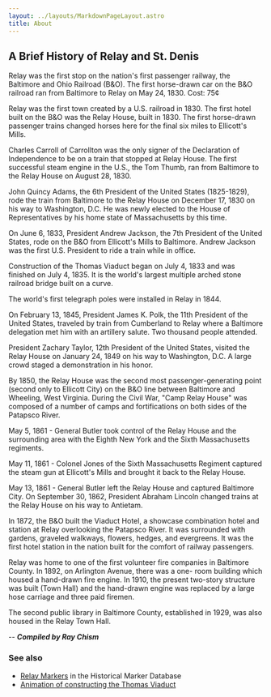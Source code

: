 ```yaml
---
layout: ../layouts/MarkdownPageLayout.astro
title: About
---
```


## A Brief History of Relay and St. Denis

Relay was the first stop on the nation's first passenger railway, the Baltimore and Ohio Railroad (B&O). The first horse-drawn car on the B&O railroad ran from Baltimore to Relay on May 24, 1830. Cost: 75¢

Relay was the first town created by a U.S. railroad in 1830. The first hotel built on the B&O was the Relay House, built in 1830. The first horse-drawn passenger trains changed horses here for the final six miles to Ellicott's Mills.

Charles Carroll of Carrollton was the only signer of the Declaration of Independence to be on a train that stopped at Relay House. The first successful steam engine in the U.S., the Tom Thumb, ran from Baltimore to the Relay House on August 28, 1830.

John Quincy Adams, the 6th President of the United States (1825-1829), rode the train from Baltimore to the Relay House on December 17, 1830 on his way to Washington, D.C. He was newly elected to the House of Representatives by his home state of Massachusetts by this time.

On June 6, 1833, President Andrew Jackson, the 7th President of the United States, rode on the B&O from Ellicott's Mills to Baltimore. Andrew Jackson was the first U.S. President to ride a train while in office.

Construction of the Thomas Viaduct began on July 4, 1833 and was finished on July 4, 1835. It is the world's largest multiple arched stone railroad bridge built on a curve.

The world's first telegraph poles were installed in Relay in 1844.

On February 13, 1845, President James K. Polk, the 11th President of the United States, traveled by train from Cumberland to Relay where a Baltimore delegation met him with an artillery salute. Two thousand people attended.

President Zachary Taylor, 12th President of the United States, visited the Relay House on January 24, 1849 on his way to Washington, D.C. A large crowd staged a demonstration in his honor.

By 1850, the Relay House was the second most passenger-generating point (second only to Ellicott City) on the B&O line between Baltimore and Wheeling, West Virginia.
During the Civil War, "Camp Relay House" was composed of a number of camps and fortifications on both sides of the Patapsco River.

May 5, 1861 - General Butler took control of the Relay House and the surrounding area with the Eighth New York and the Sixth Massachusetts regiments.

May 11, 1861 - Colonel Jones of the Sixth Massachusetts Regiment captured the steam gun at Ellicott's Mills and brought it back to the Relay House.

May 13, 1861 - General Butler left the Relay House and captured Baltimore City.
On September 30, 1862, President Abraham Lincoln changed trains at the Relay House on his way to Antietam.

In 1872, the B&O built the Viaduct Hotel, a showcase combination hotel and station at Relay overlooking the Patapsco River. It was surrounded with gardens, graveled walkways, flowers, hedges, and evergreens. It was the first hotel station in the nation built for the comfort of railway passengers.

Relay was home to one of the first volunteer fire companies in Baltimore County. In 1892, on Arlington Avenue, there was a one- room building which housed a hand-drawn fire engine. In 1910, the present two-story structure was built (Town Hall) and the hand-drawn engine was replaced by a large hose carriage and three paid firemen.

The second public library in Baltimore County, established in 1929, was also housed in the Relay Town Hall.

-- **_Compiled by Ray Chism_**

### See also

- [Relay Markers](http://www.hmdb.org/results.asp?Town=Relay&State=Maryland) in the Historical Marker Database
- [Animation of constructing the Thomas Viaduct](https://www.youtube.com/watch?v=0HUQZMtOoHk)
